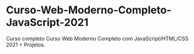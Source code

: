 # Curso-Web-Moderno-Completo-JavaScript-2021
 Curso completo
Curso Web Moderno Completo com JavaScript/HTML/CSS 2021 + Projetos.